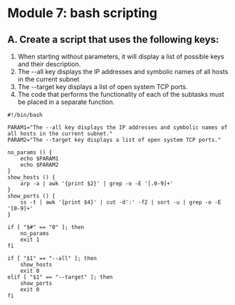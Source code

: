 # Module 7: bash scripting

## A. Create a script that uses the following keys:

1. When starting without parameters, it will display a list of possible keys and their description.
2. The --all key displays the IP addresses and symbolic names of all hosts in the current subnet
3. The --target key displays a list of open system TCP ports.
4. The code that performs the functionality of each of the subtasks must be placed in a separate function.

```
#!/bin/bash

PARAM1="The --all key displays the IP addresses and symbolic names of all hosts in the current subnet."
PARAM2="The --target key displays a list of open system TCP ports."

no_params () {
    echo $PARAM1
    echo $PARAM2
}
show_hosts () {
    arp -a | awk '{print $2}' | grep -o -E '[.0-9]+'
}
show_ports () {
    ss -t | awk '{print $4}' | cut -d':' -f2 | sort -u | grep -o -E '[0-9]+'
}

if [ "$#" == "0" ]; then
    no_params
    exit 1
fi

if [ "$1" == "--all" ]; then
    show_hosts
    exit 0
elif [ "$1" == "--target" ]; then
    show_ports
    exit 0
fi
```
